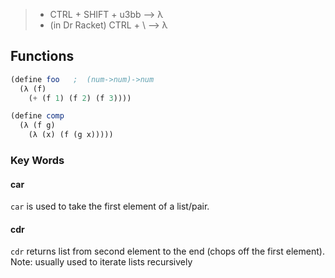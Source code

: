> - CTRL + SHIFT + u3bb --> λ
> - (in Dr Racket) CTRL + \ --> λ

## Functions
``` scheme
(define foo   ;  (num->num)->num
  (λ (f)
    (+ (f 1) (f 2) (f 3))))
```

``` scheme
(define comp
  (λ (f g)
    (λ (x) (f (g x)))))
```

### Key Words

#### car
`car` is used to take the first element of a list/pair.

#### cdr
`cdr` returns list from second element to the end (chops off the first element).
Note: usually used to iterate lists recursively
